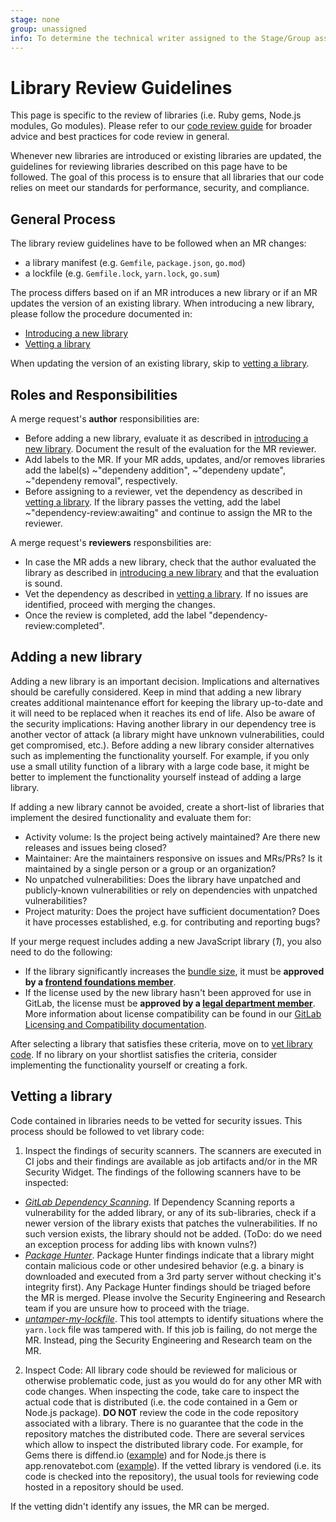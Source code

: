 ```yaml
---
stage: none
group: unassigned
info: To determine the technical writer assigned to the Stage/Group associated with this page, see https://about.gitlab.com/handbook/engineering/ux/technical-writing/#assignments
---
```


# Library Review Guidelines

This page is specific to the review of libraries (i.e. Ruby gems, Node.js modules, Go modules). Please refer to our
[code review guide](code_review.md) for broader advice and best
practices for code review in general.

Whenever new libraries are introduced or existing libraries are updated, the guidelines for reviewing libraries described on this page have to be followed. The goal of this process is to ensure that all libraries that our code relies on meet our standards for performance, security, and compliance.

## General Process

The library review guidelines have to be followed when an MR changes:

- a library manifest (e.g. `Gemfile`, `package.json`, `go.mod`)
- a lockfile (e.g. `Gemfile.lock`, `yarn.lock`, `go.sum`)

The process differs based on if an MR introduces a new library or if an MR updates the version of an existing library. When introducing a new library, please follow the procedure documented in:

- [Introducing a new library](#adding-a-new-library)
- [Vetting a library](#vetting-a-library)

When updating the version of an existing library, skip to [vetting a library](#vetting-a-library).

## Roles and Responsibilities

A merge request's **author** responsibilities are:
- Before adding a new library, evaluate it as described in [introducing a new library](#adding-a-new-library). Document the result of the evaluation for the MR reviewer.
- Add labels to the MR. If your MR adds, updates, and/or removes libraries add the label(s) ~"dependeny addition", ~"dependeny update", ~"dependeny removal", respectively.
- Before assigning to a reviewer, vet the dependency as described in [vetting a library](#vetting-a-library). If the library passes the vetting, add the label ~"dependency-review:awaiting" and continue to assign the MR to the reviewer.

A merge request's **reviewers** responsbilities are:
- In case the MR adds a new library, check that the author evaluated the library as described in [introducing a new library](#adding-a-new-library) and that the evaluation is sound.
- Vet the dependency as described in [vetting a library](#vetting-a-library). If no issues are identified, proceed with merging the changes.
- Once the review is completed, add the label "dependency-review:completed".

## Adding a new library

Adding a new library is an important decision. Implications and alternatives should be carefully considered. Keep in mind that adding a new library creates additional maintenance effort for keeping the library up-to-date and it will need to be replaced when it reaches its end of life. Also be aware of the security implications: Having another library in our dependency tree is another vector of attack (a library might have unknown vulnerabilities, could get compromised, etc.). Before adding a new library consider alternatives such as implementing the functionality yourself. For example, if you only use a small utility function of a library with a large code base, it might be better to implement the functionality yourself instead of adding a large library.

If adding a new library cannot be avoided, create a short-list of libraries that implement the desired functionality and evaluate them for:

- Activity volume: Is the project being actively maintained? Are there new releases and issues being closed?
- Maintainer: Are the maintainers responsive on issues and MRs/PRs? Is it maintained by a single person or a group or an organization?
- No unpatched vulnerabilities: Does the library have unpatched and publicly-known vulnerabilities or rely on dependencies with unpatched vulnerabilities?
- Project maturity: Does the project have sufficient documentation? Does it have processes established, e.g. for contributing and reporting bugs?

If your merge request includes adding a new JavaScript library (*1*), you also need to do the following:
   - If the library significantly increases the
     [bundle size](https://gitlab.com/gitlab-org/frontend/playground/webpack-memory-metrics/-/blob/master/doc/report.md), it must
     be **approved by a [frontend foundations member](https://about.gitlab.com/direction/create/ecosystem/frontend-ux-foundations/)**.
   - If the license used by the new library hasn't been approved for use in
     GitLab, the license must be **approved by a [legal department member](https://about.gitlab.com/handbook/legal/)**.
     More information about license compatibility can be found in our
     [GitLab Licensing and Compatibility documentation](licensing.md).

After selecting a library that satisfies these criteria, move on to [vet library code](#vetting-a-library). If no library on your shortlist satisfies the criteria, consider implementing the functionality yourself or creating a fork.

## Vetting a library

Code contained in libraries needs to be vetted for security issues. This process should be followed to vet library code:

1. Inspect the findings of security scanners. The scanners are executed in CI jobs and their findings are available as job artifacts and/or in the MR Security Widget. The findings of the following scanners have to be inspected:
  - *[GitLab Dependency Scanning](https://docs.gitlab.com/ee/user/application_security/dependency_scanning/).* If Dependency Scanning reports a vulnerability for the added library, or any of its sub-libraries, check if a newer version of the library exists that patches the vulnerabilities. If no such version exists, the library should not be added. (ToDo: do we need an exception process for adding libs with known vulns?)
  - *[Package Hunter](https://gitlab.com/gitlab-com/gl-security/security-research/package-hunter)*. Package Hunter findings indicate that a library might contain malicious code or other undesired behavior (e.g. a binary is downloaded and executed from a 3rd party server without checking it's integrity first). Any Package Hunter findings should be triaged before the MR is merged. Please involve the Security Engineering and Research team if you are unsure how to proceed with the triage.
  - *[untamper-my-lockfile](https://gitlab.com/gitlab-org/frontend/untamper-my-lockfile/)*. This tool attempts to identify situations where the `yarn.lock` file was tampered with. If this job is failing, do not merge the MR. Instead, ping the Security Engineering and Research team on the MR.
2. Inspect Code: All library code should be reviewed for malicious or otherwise problematic code, just as you would do for any other MR with code changes. When inspecting the code, take care to inspect the actual code that is distributed (i.e. the code contained in a Gem or Node.js package). **DO NOT** review the code in the code repository associated with a library. There is no guarantee that the code in the repository matches the distributed code. There are several services which allow to inspect the distributed library code. For example, for Gems there is diffend.io ([example](https://my.diffend.io/gems/aliyun-sdk/0.7.1/0.8.0)) and for Node.js there is app.renovatebot.com ([example](https://app.renovatebot.com/package-diff?name=copy-webpack-plugin&from=5.0.5&to=5.1.2)).
If the vetted library is vendored (i.e. its code is checked into the repository), the usual tools for reviewing code hosted in a repository should be used.

If the vetting didn't identify any issues, the MR can be merged.

